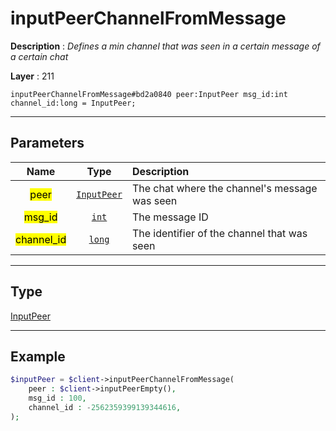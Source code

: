 # inputPeerChannelFromMessage

**Description** : *Defines a min channel that was seen in a certain message of a certain chat*

**Layer** : 211

```tl
inputPeerChannelFromMessage#bd2a0840 peer:InputPeer msg_id:int channel_id:long = InputPeer;
```

---

## Parameters

| Name | Type | Description |
| :---: | :---: | :--- |
| <mark>peer</mark> | [`InputPeer`](type/InputPeer) | The chat where the channel's message was seen |
| <mark>msg_id</mark> | [`int`](type/int) | The message ID |
| <mark>channel_id</mark> | [`long`](type/long) | The identifier of the channel that was seen |

---

## Type

[InputPeer](type/InputPeer)

---

## Example

```php
$inputPeer = $client->inputPeerChannelFromMessage(
	peer : $client->inputPeerEmpty(),
	msg_id : 100,
	channel_id : -2562359399139344616,
);
```